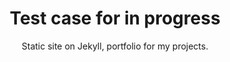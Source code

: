 ---
order: 3
title: Test case for in progress
title_ru: Тестовый кейс для in progress
in_progress: true

subtitle: Static site on&nbsp;Jekyll, portfolio for&nbsp;my&nbsp;projects.
subtitle_ru: Статичный сайт на&nbsp;Jekyll, портфолио с&nbsp;моими проектами.

desc: "I was wondering whether to&nbsp;include my&nbsp;portfolio site in&nbsp;the&nbsp;portfolio itself. I&nbsp;decided to&nbsp;include&nbsp;it because it’s&nbsp;an&nbsp;interesting project, written from&nbsp;scratch, and&nbsp;hosted for&nbsp;free on&nbsp;GitHub Pages."
desc_ru: "Долго думал, включать ли&nbsp;сайт-портфолио в&nbsp;само портфолио. Включил, потому что это&nbsp;самостоятельный проект с&nbsp;нуля и&nbsp;наглядный пример — к&nbsp;тому же&nbsp;бесплатно хостится на&nbsp;GitHub Pages."

icon: /assets/pix/pet/jekyll_portfolio/icon.svg
kind: Web site
kind_ru: Веб-сайт

images_base: /assets/pix/pet/jekyll_portfolio/

store_url: https://uxiscool.github.io/experience/
store_icon: /ui/stores/wblnk.svg
store_alt: "Web link"
store_alt_ru: "Вы уже тут"

gallery:

---